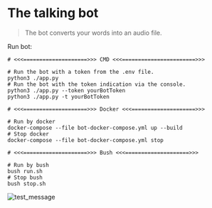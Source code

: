 The talking bot
=======

> The bot converts your words into an audio file.

Run bot:
```shell
# <<<====================>>> CMD <<<=======================>>>

# Run the bot with a token from the .env file.
python3 ./app.py
# Run the bot with the token indication via the console.
python3 ./app.py --token yourBotToken
python3 ./app.py -t yourBotToken

# <<<====================>>> Docker <<<====================>>>

# Run by docker
docker-compose --file bot-docker-compose.yml up --build
# Stop docker
docker-compose --file bot-docker-compose.yml stop

# <<<====================>>> Bush <<<====================>>>

# Run by bush
bush run.sh
# Stop bush
bush stop.sh
```

![test_message](https://user-images.githubusercontent.com/84931791/166212815-7221b5d7-efa8-4e68-9a14-98ae2be97cfc.png)
